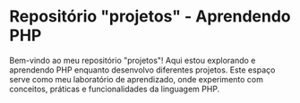 # Repositório "projetos" - Aprendendo PHP

Bem-vindo ao meu repositório "projetos"! Aqui estou explorando e aprendendo PHP enquanto desenvolvo diferentes projetos. Este espaço serve como meu laboratório de aprendizado, onde experimento com conceitos, práticas e funcionalidades da linguagem PHP.

